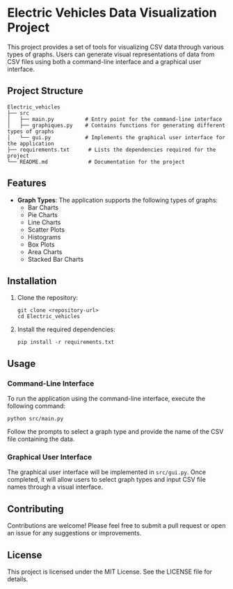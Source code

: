 # Electric Vehicles Data Visualization Project

This project provides a set of tools for visualizing CSV data through various types of graphs. Users can generate visual representations of data from CSV files using both a command-line interface and a graphical user interface.

## Project Structure

```
Electric_vehicles
├── src
│   ├── main.py          # Entry point for the command-line interface
│   ├── graphiques.py    # Contains functions for generating different types of graphs
│   └── gui.py           # Implements the graphical user interface for the application
├── requirements.txt      # Lists the dependencies required for the project
└── README.md             # Documentation for the project
```

## Features

- **Graph Types**: The application supports the following types of graphs:
  - Bar Charts
  - Pie Charts
  - Line Charts
  - Scatter Plots
  - Histograms
  - Box Plots
  - Area Charts
  - Stacked Bar Charts

## Installation

1. Clone the repository:
   ```
   git clone <repository-url>
   cd Electric_vehicles
   ```

2. Install the required dependencies:
   ```
   pip install -r requirements.txt
   ```

## Usage

### Command-Line Interface

To run the application using the command-line interface, execute the following command:

```
python src/main.py
```

Follow the prompts to select a graph type and provide the name of the CSV file containing the data.

### Graphical User Interface

The graphical user interface will be implemented in `src/gui.py`. Once completed, it will allow users to select graph types and input CSV file names through a visual interface.

## Contributing

Contributions are welcome! Please feel free to submit a pull request or open an issue for any suggestions or improvements.

## License

This project is licensed under the MIT License. See the LICENSE file for details.